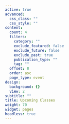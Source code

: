 ```yaml
---
active: true
advanced:
  css_class: ""
  css_style: ""
content:
  count: 4
  filters:
    category: ""
    exclude_featured: false
    exclude_future: false
    exclude_past: true
    publication_type: ""
    tag: ""
  offset: 0
  order: asc
  page_type: event
design:
  background: {}
  view: 2
subtitle: ""
title: Upcoming Classes
weight: 70
widget: pages
headless: true
---
```

